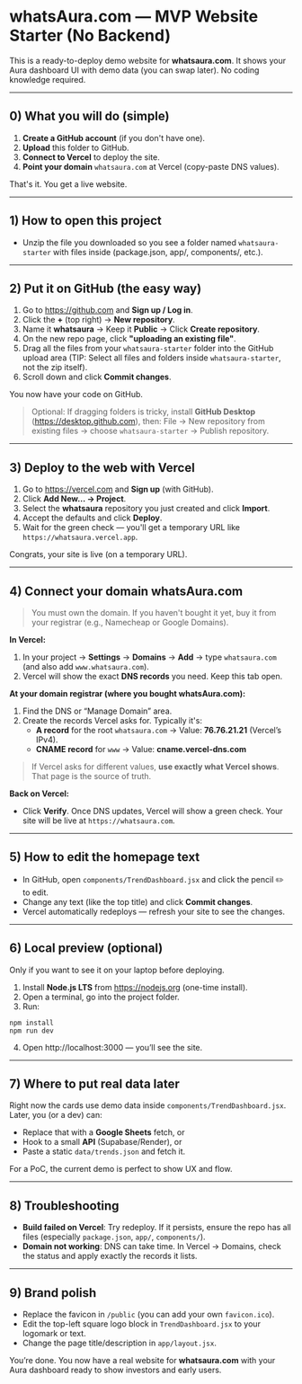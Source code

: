 
# whatsAura.com — MVP Website Starter (No Backend)

This is a ready-to-deploy demo website for **whatsaura.com**. It shows your Aura dashboard UI with demo data (you can swap later). No coding knowledge required.

---

## 0) What you will do (simple)
1. **Create a GitHub account** (if you don't have one).
2. **Upload** this folder to GitHub.
3. **Connect to Vercel** to deploy the site.
4. **Point your domain** `whatsaura.com` at Vercel (copy-paste DNS values).

That's it. You get a live website.

---

## 1) How to open this project
- Unzip the file you downloaded so you see a folder named `whatsaura-starter` with files inside (package.json, app/, components/, etc.).

---

## 2) Put it on GitHub (the easy way)
1. Go to https://github.com and **Sign up / Log in**.
2. Click the **+** (top right) → **New repository**.
3. Name it **whatsaura** → Keep it **Public** → Click **Create repository**.
4. On the new repo page, click **"uploading an existing file"**.
5. Drag all the files from your `whatsaura-starter` folder into the GitHub upload area (TIP: Select all files and folders inside `whatsaura-starter`, not the zip itself).
6. Scroll down and click **Commit changes**.

You now have your code on GitHub.

> Optional: If dragging folders is tricky, install **GitHub Desktop** (https://desktop.github.com), then: File → New repository from existing files → choose `whatsaura-starter` → Publish repository.

---

## 3) Deploy to the web with Vercel
1. Go to https://vercel.com and **Sign up** (with GitHub).
2. Click **Add New… → Project**.
3. Select the **whatsaura** repository you just created and click **Import**.
4. Accept the defaults and click **Deploy**.
5. Wait for the green check — you'll get a temporary URL like `https://whatsaura.vercel.app`.

Congrats, your site is live (on a temporary URL).

---

## 4) Connect your domain whatsAura.com
> You must own the domain. If you haven't bought it yet, buy it from your registrar (e.g., Namecheap or Google Domains).

**In Vercel:**
1. In your project → **Settings** → **Domains** → **Add** → type `whatsaura.com` (and also add `www.whatsaura.com`).
2. Vercel will show the exact **DNS records** you need. Keep this tab open.

**At your domain registrar (where you bought whatsAura.com):**
1. Find the DNS or “Manage Domain” area.
2. Create the records Vercel asks for. Typically it's:
   - **A record** for the root `whatsaura.com` → Value: **76.76.21.21** (Vercel’s IPv4).
   - **CNAME record** for `www` → Value: **cname.vercel-dns.com**

> If Vercel asks for different values, **use exactly what Vercel shows**. That page is the source of truth.

**Back on Vercel:**
- Click **Verify**. Once DNS updates, Vercel will show a green check. Your site will be live at `https://whatsaura.com`.

---

## 5) How to edit the homepage text
- In GitHub, open `components/TrendDashboard.jsx` and click the pencil ✏️ to edit.
- Change any text (like the top title) and click **Commit changes**.
- Vercel automatically redeploys — refresh your site to see the changes.

---

## 6) Local preview (optional)
Only if you want to see it on your laptop before deploying.

1. Install **Node.js LTS** from https://nodejs.org (one-time install).
2. Open a terminal, go into the project folder.
3. Run:

```
npm install
npm run dev
```
4. Open http://localhost:3000 — you’ll see the site.

---

## 7) Where to put real data later
Right now the cards use demo data inside `components/TrendDashboard.jsx`. Later, you (or a dev) can:
- Replace that with a **Google Sheets** fetch, or
- Hook to a small **API** (Supabase/Render), or
- Paste a static `data/trends.json` and fetch it.

For a PoC, the current demo is perfect to show UX and flow.

---

## 8) Troubleshooting
- **Build failed on Vercel**: Try redeploy. If it persists, ensure the repo has all files (especially `package.json`, `app/`, `components/`).
- **Domain not working**: DNS can take time. In Vercel → Domains, check the status and apply exactly the records it lists.

---

## 9) Brand polish
- Replace the favicon in `/public` (you can add your own `favicon.ico`).
- Edit the top-left square logo block in `TrendDashboard.jsx` to your logomark or text.
- Change the page title/description in `app/layout.jsx`.

You’re done. You now have a real website for **whatsaura.com** with your Aura dashboard ready to show investors and early users.
